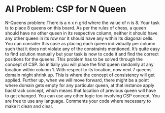 # AI Problem: CSP for N Queen

N-Queens problem: There is a n x n grid where the value of n is 8. Your task is to place 8 queens on this board. As per the rules of chess, a queen should have no other queen in its respective column, neither it should have any other queen in its row nor it should have any within its diagonal cells. You can consider this case as placing each queen individually per column such that it does not violate any of the constraints mentioned. It’s quite easy to find solution manually but your task is now to code it and find the correct positions for the queens. 
This problem has to be solved through the concept of CSP. So initially you will place the first queen randomly at any location within column 1. With respect to its location, now next 7 queens’ domain might shrink up. This is where the concept of consistency will get applied. Further up, when we will move forward, there might be a point where domain gets empty for any particular queen, at that instance apply backtrack concept, which means that location of previous queen will have to get changed. You can use any other logic too involving CSP concept. 
You are free to use any language. Comments your code where necessary to make it clean and clear.  
